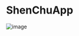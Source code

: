 # ShenChuApp

![image](https://github.com/redoforient/ShenChuApp/tree/master/app/framework_diagram.jpg)
